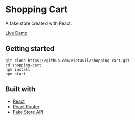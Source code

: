 # Shopping Cart

A fake store created with React.

[Live Demo](https://victavila.github.io/shopping-cart/)

## Getting started
```
git clone https://github.com/victavil/shopping-cart.git
cd shopping-cart
npm install
npm start
```

## Built with
- [React](https://reactjs.org/)
- [React Router](https://reactrouter.com/)
- [Fake Store API](https://fakestoreapi.com/)